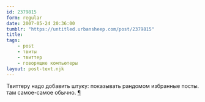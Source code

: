 ```yaml
---
id: 2379815
form: regular
date: 2007-05-24 20:36:00
tumblr: "https://untitled.urbansheep.com/post/2379815"
title:
tags:
    - post
    - твиты
    - твиттер
    - говорящие компьютеры
layout: post-text.njk
---
```


<p>Твиттеру надо добавить штуку: показывать рандомом избранные посты. там самое-самое обычно. <a href="http://twitter.com/urbansheep/statuses/76785872">¶</a></p>


